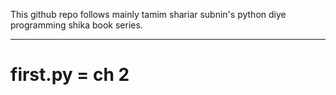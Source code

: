 This github repo follows mainly tamim shariar subnin's python diye programming shika book series.
___________________________________________________________________________________________________________________________________________________________________________________________
# first.py = ch 2 
